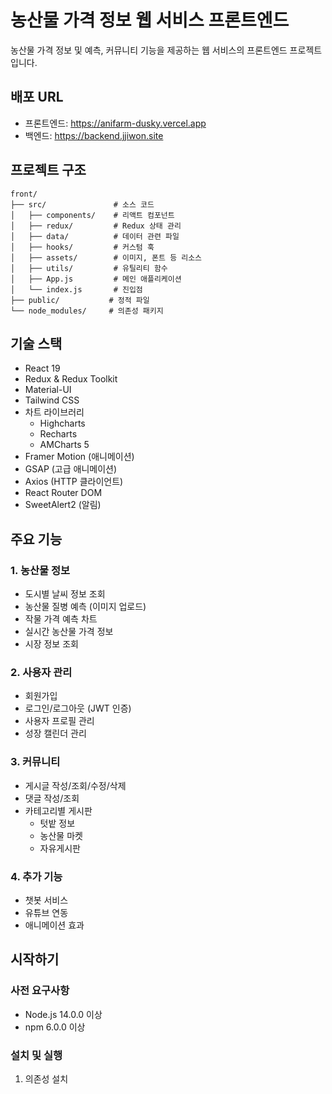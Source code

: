 # 농산물 가격 정보 웹 서비스 프론트엔드

농산물 가격 정보 및 예측, 커뮤니티 기능을 제공하는 웹 서비스의 프론트엔드 프로젝트입니다.

## 배포 URL

- 프론트엔드: https://anifarm-dusky.vercel.app
- 백엔드: https://backend.jjiwon.site

## 프로젝트 구조

```
front/
├── src/               # 소스 코드
│   ├── components/    # 리액트 컴포넌트
│   ├── redux/         # Redux 상태 관리
│   ├── data/          # 데이터 관련 파일
│   ├── hooks/         # 커스텀 훅
│   ├── assets/        # 이미지, 폰트 등 리소스
│   ├── utils/         # 유틸리티 함수
│   ├── App.js         # 메인 애플리케이션
│   └── index.js       # 진입점
├── public/           # 정적 파일
└── node_modules/     # 의존성 패키지
```

## 기술 스택

- React 19
- Redux & Redux Toolkit
- Material-UI
- Tailwind CSS
- 차트 라이브러리
  - Highcharts
  - Recharts
  - AMCharts 5
- Framer Motion (애니메이션)
- GSAP (고급 애니메이션)
- Axios (HTTP 클라이언트)
- React Router DOM
- SweetAlert2 (알림)

## 주요 기능

### 1. 농산물 정보

- 도시별 날씨 정보 조회
- 농산물 질병 예측 (이미지 업로드)
- 작물 가격 예측 차트
- 실시간 농산물 가격 정보
- 시장 정보 조회

### 2. 사용자 관리

- 회원가입
- 로그인/로그아웃 (JWT 인증)
- 사용자 프로필 관리
- 성장 캘린더 관리

### 3. 커뮤니티

- 게시글 작성/조회/수정/삭제
- 댓글 작성/조회
- 카테고리별 게시판
  - 텃밭 정보
  - 농산물 마켓
  - 자유게시판

### 4. 추가 기능

- 챗봇 서비스
- 유튜브 연동
- 애니메이션 효과

## 시작하기

### 사전 요구사항

- Node.js 14.0.0 이상
- npm 6.0.0 이상

### 설치 및 실행

1. 의존성 설치

```

```
